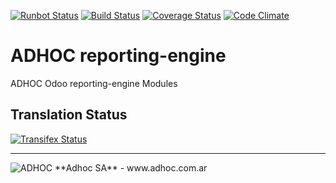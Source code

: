 [![Runbot Status](http://runbot.adhoc.com.ar/runbot/badge/flat/29/12.0.svg)](http://runbot.adhoc.com.ar/runbot/repo/github-com-ingadhoc-reporting-engine-29)
[![Build Status](https://travis-ci.org/ingadhoc/reporting-engine.svg?branch=12.0)](https://travis-ci.org/ingadhoc/reporting-engine)
[![Coverage Status](https://coveralls.io/repos/ingadhoc/reporting-engine/badge.png?branch=12.0)](https://coveralls.io/r/ingadhoc/reporting-engine?branch=12.0)
[![Code Climate](https://codeclimate.com/github/ingadhoc/reporting-engine/badges/gpa.svg)](https://codeclimate.com/github/ingadhoc/reporting-engine)

# ADHOC reporting-engine

ADHOC Odoo reporting-engine Modules

[//]: # (addons)
[//]: # (end addons)

Translation Status
------------------
[![Transifex Status](https://www.transifex.com/projects/p/ingadhoc-reporting-engine-12-0/chart/image_png)](https://www.transifex.com/projects/p/ingadhoc-reporting-engine-12-0)

----

<img alt="ADHOC" src="http://fotos.subefotos.com/83fed853c1e15a8023b86b2b22d6145bo.png" />
**Adhoc SA** - www.adhoc.com.ar
